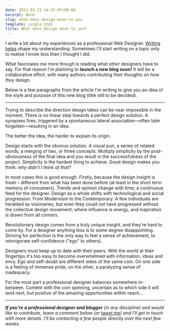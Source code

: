 ```yaml
---
date: 2011-03-13 14:37:07+00:00
excerpt: None
slug: what-does-design-mean-to-you
template: single.html
title: What does Design mean to you?
---
```


I write a lot about my experiences as a professional Web Designer. [Writing helps](/2010/07/12/on-design-blogging/) shape my understanding. Sometimes I'll start writing on a topic only to realise I know less than I thought I did.

What fascinates me more though is reading what _other_ designers have to say. For that reason I'm planning to **launch a new blog soon!** It will be a collaborative effort, with many authors contributing their thoughts on how _they_ design.

Below is a few paragraphs from the article I'm writing to give you an idea of the style and purpose of this new blog (title still to be decided).

* * *

Trying to describe the direction design takes can be near impossible in the moment. There is no linear step towards a perfect design solution. A synapses fires, triggered by a spontaneous lateral association—often later forgotten—resulting in an idea.

The better the idea, the harder to explain its origin.

Design starts with the obvious solution. A visual pun, a series of related words, a merging of two, or three concepts. Multiply simplicity by the post-obviousness of the final idea and you result in the successfulness of the project. Simplicity is the hardest thing to achieve. Good design makes you think: _why didn't I think of that?_

In most cases this is good enough. Firstly, because the design insight is fresh – different from what has been done before (at least in the short term memory of consumers). Trends and opinion change with time; a continuous feed for the designer. Design as a whole shifts with technological and social progression. From Modernism to the Contemporary. A few individuals are heralded as visionaries, but even they could not have progressed without the collective design movement; where influence is energy, and inspiration is drawn from all corners.

Revolutionary design comes from a truly unique insight, and they're hard to come by. For a designer anything less is to some degree disappointing. Striving for perfection is the only way to feel a sense of achievement, to reinvigorate self-confidence ("ego" to others).

Designers must keep up to date with their peers. With the world at their fingertips it's too easy to become overwhelmed with information, ideas and envy. Ego and self-doubt are different sides of the same coin. On one side is a feeling of immense pride, on the other, a paralyzing sense of inadequacy.

For the most part a professional designer balances somewhere in-between. Content with the coin spinning, uncertain as to which side it will land next, but positive of the amazing opportunities within reach...

* * *

_**If you're a professional designer and blogger** (in any discipline) and would like to contribute, leave a comment below (or [tweet me](http://twitter.com/dbushell)) and I'll get in touch with more details. I'll be contacting a few people directly over the next few weeks._
